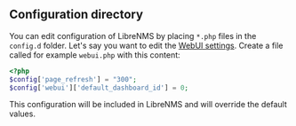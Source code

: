 ## Configuration directory

You can edit configuration of LibreNMS by placing `*.php` files in the `config.d` folder. Let's say you want to edit the [WebUI settings](https://docs.librenms.org/Support/Configuration/#webui-settings). Create a file called for example `webui.php` with this content:

```php
<?php
$config['page_refresh'] = "300";
$config['webui']['default_dashboard_id'] = 0;
```

This configuration will be included in LibreNMS and will override the default values.
